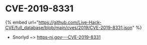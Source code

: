 # CVE-2019-8331
{% embed url="https://github.com/Live-Hack-CVE/full_database/blob/main/cves/2019/CVE-2019-8331.json" %}

* Snorlyd ~> [https-nj.gov---CVE-2019-8331](https://www.alice-snow.ru/2019/database/cve-2019-8331/https-nj.gov---cve-2019-8331-snorlyd)